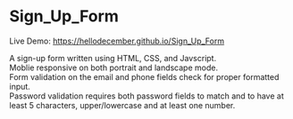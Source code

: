 # Sign_Up_Form

Live Demo: https://hellodecember.github.io/Sign_Up_Form

A sign-up form written using HTML, CSS, and Javscript.<br>
Moblie responsive on both portrait and landscape mode.<br>
Form validation on the email and phone fields check for proper formatted input.<br>
Password validation requires both password fields to match and to have at least 5 characters, upper/lowercase and at least one number.
